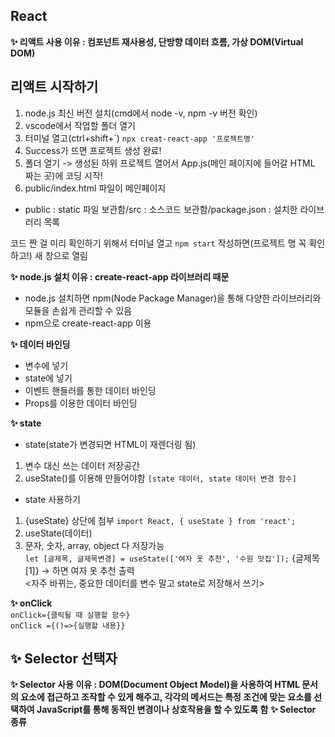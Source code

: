 ## React <br>
**✨ 리액트 사용 이유 : 컴포넌트 재사용성, 단방향 데이터 흐름, 가상 DOM(Virtual DOM)**

## **리액트 시작하기**
1. node.js 최신 버전 설치(cmd에서 node -v, npm -v 버전 확인)
2. vscode에서 작업할 폴더 열기
3. 터미널 열고(ctrl+shift+`) ```npx creat-react-app '프로젝트명'```
4. Success가 뜨면 프로젝트 생성 완료!
5. 폴더 열기 -> 생성된 하위 프로젝트 열어서 App.js(메인 페이지에 들어갈 HTML 짜는 곳)에 코딩 시작!
6. public/index.html 파일이 메인페이지
- public : static 파일 보관함/src : 소스코드 보관함/package.json : 설치한 라이브러리 목록

코드 짠 걸 미리 확인하기 위해서 터미널 열고 ```npm start``` 작성하면(프로젝트 명 꼭 확인하고!) 새 창으로 열림

**✨ node.js 설치 이유 : create-react-app 라이브러리 때문**
- node.js 설치하면 npm(Node Package Manager)을 통해 다양한 라이브러리와 모듈을 손쉽게 관리할 수 있음
- npm으로 create-react-app 이용
  
**✨ 데이터 바인딩**
- 변수에 넣기
- state에 넣기
- 이벤트 핸들러를 통한 데이터 바인딩
- Props를 이용한 데이터 바인딩

**✨ state** 
- state(state가 변경되면 HTML이 재렌더링 됨)
1. 변수 대신 쓰는 데이터 저장공간
2. useState()를 이용해 만들어야함 ```[state 데이터, state 데이터 변경 함수]```
- state 사용하기
1. {useState} 상단에 첨부 ```import React, { useState } from 'react';```
2. useState(데이터)
3. 문자, 숫자, array, object 다 저장가능 <br>
```let [글제목, 글제목변경] = useState(['여자 옷 추천', '수원 맛집']);```
{글제목[1]} -> 하면 여자 옷 추천 출력 <br>
<자주 바뀌는, 중요한 데이터를 변수 말고 state로 저장해서 쓰기>

**✨ onClick** <br>
```onClick={클릭될 때 실행할 함수}``` <br>
```onClick ={()=>{실행할 내용}}```


## **✨ Selector 선택자** <br>
**✨ Selector 사용 이유 : DOM(Document Object Model)을 사용하여 HTML 문서의 요소에 접근하고 조작할 수 있게 해주고, 각각의 메서드는 특정 조건에 맞는 요소를 선택하여 JavaScript를 통해 동적인 변경이나 상호작용을 할 수 있도록 함**
**✨ Selector 종류** <br>
